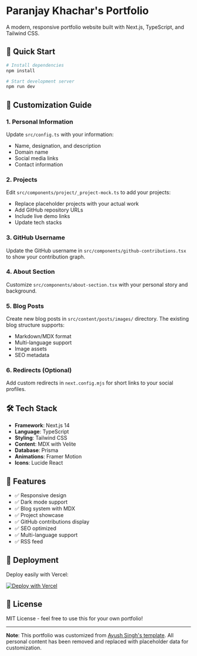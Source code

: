 # Paranjay Khachar's Portfolio

A modern, responsive portfolio website built with Next.js, TypeScript, and Tailwind CSS.

## 🚀 Quick Start

```bash
# Install dependencies
npm install

# Start development server
npm run dev
```

## 🎨 Customization Guide

### 1. Personal Information
Update `src/config.ts` with your information:
- Name, designation, and description
- Domain name
- Social media links
- Contact information

### 2. Projects
Edit `src/components/project/_project-mock.ts` to add your projects:
- Replace placeholder projects with your actual work
- Add GitHub repository URLs
- Include live demo links
- Update tech stacks

### 3. GitHub Username
Update the GitHub username in `src/components/github-contributions.tsx` to show your contribution graph.

### 4. About Section
Customize `src/components/about-section.tsx` with your personal story and background.

### 5. Blog Posts
Create new blog posts in `src/content/posts/images/` directory. The existing blog structure supports:
- Markdown/MDX format
- Multi-language support
- Image assets
- SEO metadata

### 6. Redirects (Optional)
Add custom redirects in `next.config.mjs` for short links to your social profiles.

## 🛠 Tech Stack

- **Framework**: Next.js 14
- **Language**: TypeScript
- **Styling**: Tailwind CSS
- **Content**: MDX with Velite
- **Database**: Prisma
- **Animations**: Framer Motion
- **Icons**: Lucide React

## 📱 Features

- ✅ Responsive design
- ✅ Dark mode support
- ✅ Blog system with MDX
- ✅ Project showcase
- ✅ GitHub contributions display
- ✅ SEO optimized
- ✅ Multi-language support
- ✅ RSS feed

## 🚀 Deployment

Deploy easily with Vercel:

[![Deploy with Vercel](https://vercel.com/button)](https://vercel.com/new/clone?repository-url=https://github.com/your-username/your-repo)

## 📄 License

MIT License - feel free to use this for your own portfolio!

---

**Note**: This portfolio was customized from [Ayush Singh's template](https://github.com/ayush-that/ayush.top). All personal content has been removed and replaced with placeholder data for customization.
